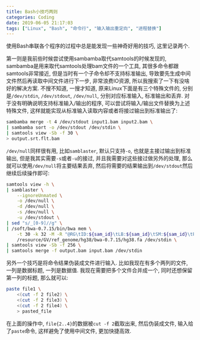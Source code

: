 ```yaml
---
title: Bash小技巧两则
categories: Coding
date: 2019-06-05 21:17:03
tags: ["Linux", "Bash", "命令行", "输入输出重定向", "进程替换"]
---
```


使用Bash串联各个程序的过程中总是能发现一些神奇好用的技巧, 这里记录两个.

<!-- 摘要部分 -->
<!-- more -->
第一则是我前些时候尝试使用sambamba取代samtools的时候发现的, sambamba是用来取代samtools处理bam文件的一个工具, 其很多命令都跟samtools非常接近, 但是当时有一个子命令却不支持标准输出, 导致要先生成中间文件然后再读取中间文件进行下一步, 非常浪费IO资源, 所以我搜索了一下有没啥好的解决方案. 不搜不知道, 一搜才知道, 原来Linux下面是有三个特殊文件的, 分别是`/dev/stdin`, `/dev/stdout`, `/dev/null`, 分别对应标准输入, 标准输出和丢弃. 对于没有明确说明支持标准输入/输出的程序, 可以尝试将输入/输出文件替换为上述特殊文件, 这样就能实现从标准输入读取内容或者将接过输出到标准输出了:

```bash
sambamba merge -t 4 /dev/stdout input1.bam input2.bam \
| sambamba sort -o /dev/stdout /dev/stdin \
| samtools view -Sb -f 30 \
> output.srt.flt.bam
```

`/dev/null`同样很有用, 比如`samblaster`, 默认只支持`-o`, 也就是主接过输出到标准输出, 但是我其实需要`-s`或者`-u`的接过, 并且我需要对这些接过做另外的处理, 那么就可以使用`/dev/null`将主要结果丢弃, 然后将需要的结果输出到`/dev/stdout`然后继续后续操作即可:

```bash
samtools view -h \
| samblaster \
    --ignoreUnmated \
    -o /dev/null \
    -d /dev/null \
    -s /dev/null \
    -u /dev/stdout \
| sed "s/_[0-9]//g" \
| /soft/bwa-0.7.15/bin/bwa mem \
    -t 30 -k 32 -M -R "@RG\tID:${sam_id}\tLB:${sam_id}\tSM:${sam_id}\tPL:ILLUMINA" \
    /resource/GV/ref_genome/hg38/bwa-0.7.15/hg38.fa /dev/stdin \
| samtools view -Sb -f 256 \
| samtools merge -f output.bam input.bam /dev/stdin
```

另外一个技巧是将命令结果伪装成文件进行输入. 比如我现在有多个两列的文件, 一列是数据标题, 一列是数据值. 我现在需要把多个文件合并成一个, 同时还想保留第一列的标题, 那么就可以:

```bash
paste file1 \
    <(cut -f 2 file2) \
    <(cut -f 2 file3) \
    <(cut -f 2 file4) \
    > pasted_file
```

在上面的操作中, `file{2..4}`的数据被`cut -f 2`截取出来, 然后伪装成文件, 输入给了`paste`命令, 这样避免了使用中间文件, 更加快捷高效.
